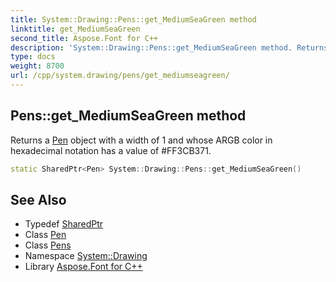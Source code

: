 ```yaml
---
title: System::Drawing::Pens::get_MediumSeaGreen method
linktitle: get_MediumSeaGreen
second_title: Aspose.Font for C++
description: 'System::Drawing::Pens::get_MediumSeaGreen method. Returns a Pen object with a width of 1 and whose ARGB color in hexadecimal notation has a value of #FF3CB371 in C++.'
type: docs
weight: 8700
url: /cpp/system.drawing/pens/get_mediumseagreen/
---
```

## Pens::get_MediumSeaGreen method


Returns a [Pen](../../pen/) object with a width of 1 and whose ARGB color in hexadecimal notation has a value of #FF3CB371.

```cpp
static SharedPtr<Pen> System::Drawing::Pens::get_MediumSeaGreen()
```

## See Also

* Typedef [SharedPtr](../../../system/sharedptr/)
* Class [Pen](../../pen/)
* Class [Pens](../)
* Namespace [System::Drawing](../../)
* Library [Aspose.Font for C++](../../../)
